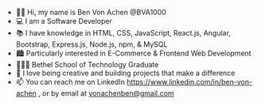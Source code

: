 - 👋🏻 Hi, my name is Ben Von Achen @BVA1000
- 💻 I am a Software Developer
- 📚 I have knowledge in HTML, CSS, JavaScript, React.js, Angular, Bootstrap, Express.js, Node.js, npm, & MySQL
- 🏙 Particularly interested in E-Commerce & Frontend Web Development
- 👨🏻‍🎓 Bethel School of Technology Graduate
- 🎨 I love being creative and building projects that make a difference 
- 📫 You can reach me on LinkedIn https://www.linkedin.com/in/ben-von-achen , or by email at vonachenben@gmail.com

<!---
BVA1000/BVA1000 is a ✨ special ✨ repository because its `README.md` (this file) appears on your GitHub profile.
You can click the Preview link to take a look at your changes.
--->
